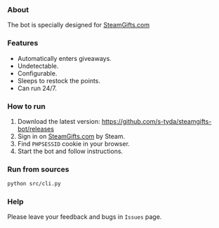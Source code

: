 ### About
The bot is specially designed for [SteamGifts.com](https://www.steamgifts.com/)

### Features
- Automatically enters giveaways.
- Undetectable.
- Сonfigurable.
- Sleeps to restock the points.
- Can run 24/7.

### How to run
1. Download the latest version: https://github.com/s-tyda/steamgifts-bot/releases
2. Sign in on [SteamGifts.com](https://www.steamgifts.com/) by Steam.
3. Find `PHPSESSID` cookie in your browser.
4. Start the bot and follow instructions.

### Run from sources
```bash
python src/cli.py
```

### Help
Please leave your feedback and bugs in `Issues` page.
